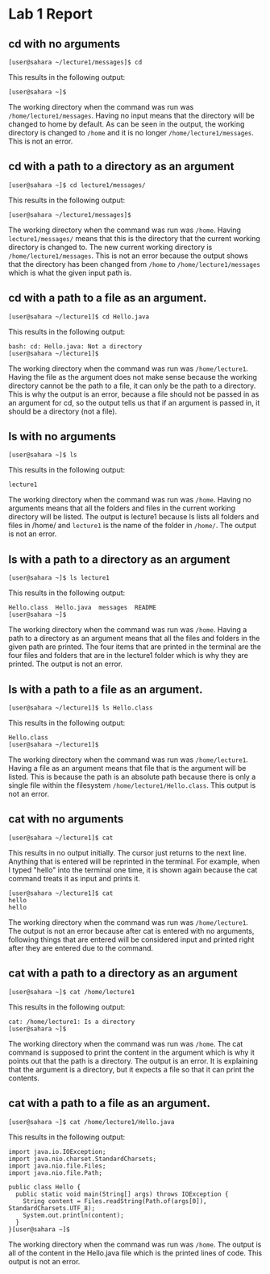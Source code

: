 # Lab 1 Report

## cd with no arguments
```
[user@sahara ~/lecture1/messages]$ cd
```

This results in the following output:

```
[user@sahara ~]$ 
```
The working directory when the command was run was ```/home/lecture1/messages```. Having no input means that the directory will be changed to home by default. As can be seen in the output, the working directory is changed to ```/home``` and it is no longer ```/home/lecture1/messages```. This is not an error.



## cd with a path to a directory as an argument
```
[user@sahara ~]$ cd lecture1/messages/
```

This results in the following output:

```
[user@sahara ~/lecture1/messages]$ 
```
The working directory when the command was run was ```/home```. Having ```lecture1/messages/``` means that this is the directory that the current working directory is changed to. The new current working directory is ```/home/lecture1/messages```. This is not an error because the output shows that the directory has been changed from ```/home``` to ```/home/lecture1/messages``` which is what the given input path is.


## cd with a path to a file as an argument.
```
[user@sahara ~/lecture1]$ cd Hello.java
```

This results in the following output:

```
bash: cd: Hello.java: Not a directory
[user@sahara ~/lecture1]$ 
```
The working directory when the command was run was ```/home/lecture1```. Having the file as the argument does not make sense because the working directory cannot be the path to a file, it can only be the path to a directory. This is why the output is an error, because a file should not be passed in as an argument for cd, so the output tells us that if an argument is passed in, it should be a directory (not a file).

## ls with no arguments
```
[user@sahara ~]$ ls
```

This results in the following output:

```
lecture1
```
The working directory when the command was run was ```/home```. Having no arguments means that all the folders and files in the current working directory will be listed. The output is lecture1 because ls lists all folders and files in /home/ and ```lecture1``` is the name of the folder in ```/home/```. The output is not an error.

## ls with a path to a directory as an argument
```
[user@sahara ~]$ ls lecture1
```

This results in the following output:

```
Hello.class  Hello.java  messages  README
[user@sahara ~]$ 
```
The working directory when the command was run was ```/home```. Having a path to a directory as an argument means that all the files and folders in the given path are printed. The four items that are printed in the terminal are the four files and folders that are in the lecture1 folder which is why they are printed. The output is not an error.

## ls with a path to a file as an argument.
```
[user@sahara ~/lecture1]$ ls Hello.class
```

This results in the following output:

```
Hello.class
[user@sahara ~/lecture1]$
```
The working directory when the command was run was ```/home/lecture1```. Having a file as an argument means that file that is the argument will be listed. This is because the path is an absolute path because there is only a single file within the filesystem ```/home/lecture1/Hello.class```. This output is not an error.

## cat with no arguments
```
[user@sahara ~/lecture1]$ cat
```

This results in no output initially. The cursor just returns to the next line. Anything that is entered will be reprinted in the terminal. For example, when I typed "hello" into the terminal one time, it is shown again because the cat command treats it as input and prints it.

```
[user@sahara ~/lecture1]$ cat
hello
hello
```

The working directory when the command was run was ```/home/lecture1```. The output is not an error because after cat is entered with no arguments, following things that are entered will be considered input and printed right after they are entered due to the command.

## cat with a path to a directory as an argument
```
[user@sahara ~]$ cat /home/lecture1
```

This results in the following output:

```
cat: /home/lecture1: Is a directory
[user@sahara ~]$ 
```
The working directory when the command was run was ```/home```. The cat command is supposed to print the content in the argument which is why it points out that the path is a directory. The output is an error. It is explaining that the argument is a directory, but it expects a file so that it can print the contents.

## cat with a path to a file as an argument.
```
[user@sahara ~]$ cat /home/lecture1/Hello.java
```

This results in the following output:

```
import java.io.IOException;
import java.nio.charset.StandardCharsets;
import java.nio.file.Files;
import java.nio.file.Path;

public class Hello {
  public static void main(String[] args) throws IOException {
    String content = Files.readString(Path.of(args[0]), StandardCharsets.UTF_8);    
    System.out.println(content);
  }
}[user@sahara ~]$
```
The working directory when the command was run was ```/home```. The output is all of the content in the Hello.java file which is the printed lines of code. This output is not an error.
